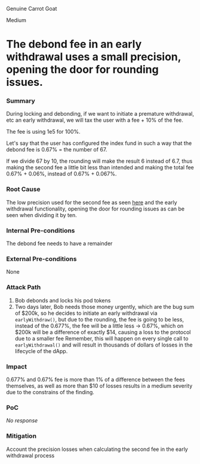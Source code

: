 Genuine Carrot Goat

Medium

# The debond fee in an early withdrawal uses a small precision, opening the door for rounding issues.

### Summary

During locking and debonding, if we want to initiate a premature withdrawal, etc an early withdrawal, we will tax the user with a fee + 10% of the fee.

The fee is using 1e5 for 100%.

Let's say that the user has configured the index fund in such a way that the debond fee is 0.67% = the number of 67.

If we divide 67 by 10, the rounding will make the result 6 instead of 6.7, thus making the second fee a little bit less than intended and making the total fee 0.67% + 0.06%, instead of 0.67% + 0.067%.

### Root Cause

The low precision used for the second fee as seen [here](https://github.com/sherlock-audit/2025-01-peapods-finance/blob/main/contracts/contracts/PodUnwrapLocker.sol#L125-L126) and the early withdrawal functionality, opening the door for rounding issues as can be seen when dividing it by ten.

### Internal Pre-conditions

The debond fee needs to have a remainder

### External Pre-conditions

None

### Attack Path

1. Bob debonds and locks his pod tokens
2. Two days later, Bob needs those money urgently, which are the bug sum of $200k, so he decides to initiate an early withdrawal via `earlyWithdraw()`, but due to the rounding, the fee is going to be less, instead of the 0.677%, the fee will be a little less -> 0.67%,
which on $200k will be a difference of exactly $14, causing a loss to the protocol due to a smaller fee
Remember, this will happen on every single call to `earlyWithdrawal()` and will result in thousands of dollars of losses in the lifecycle of the dApp.

### Impact

0.677%  and 0.67% fee is more than 1% of a difference between the fees themselves, as well as more than $10 of losses results in a medium severity due to the constrains of the finding.

### PoC

_No response_

### Mitigation

Account the precision losses when calculating the second fee in the early withdrawal process